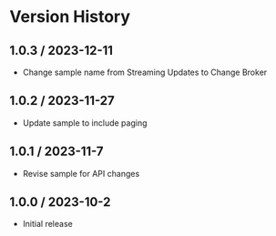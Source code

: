 # Version History

## 1.0.3 / 2023-12-11

- Change sample name from Streaming Updates to Change Broker

## 1.0.2 / 2023-11-27

- Update sample to include paging

## 1.0.1 / 2023-11-7

- Revise sample for API changes

## 1.0.0 / 2023-10-2

- Initial release
